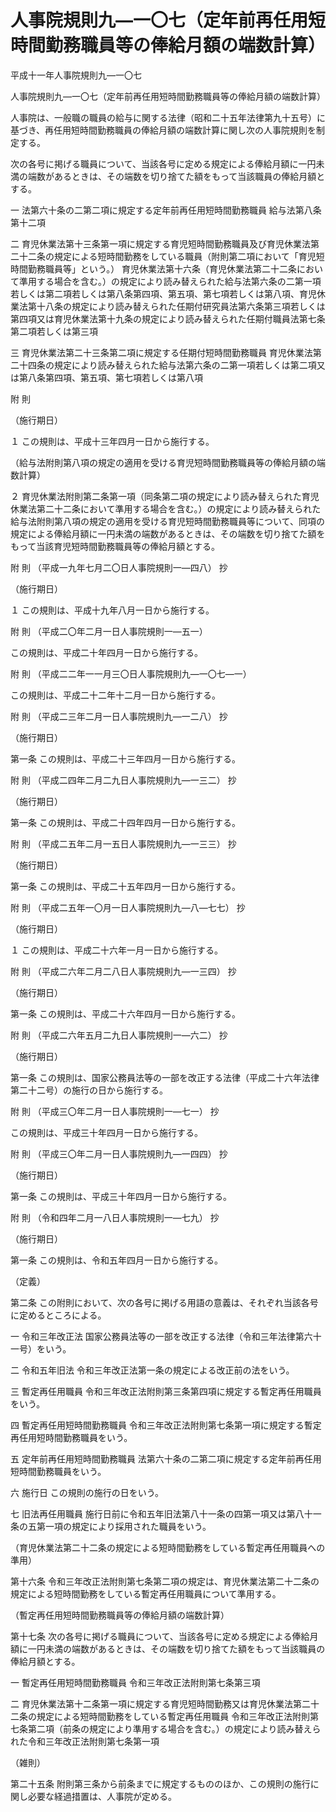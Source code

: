 # 人事院規則九―一〇七（定年前再任用短時間勤務職員等の俸給月額の端数計算）

平成十一年人事院規則九―一〇七

人事院規則九―一〇七（定年前再任用短時間勤務職員等の俸給月額の端数計算）

人事院は、一般職の職員の給与に関する法律（昭和二十五年法律第九十五号）に基づき、再任用短時間勤務職員の俸給月額の端数計算に関し次の人事院規則を制定する。

次の各号に掲げる職員について、当該各号に定める規定による俸給月額に一円未満の端数があるときは、その端数を切り捨てた額をもって当該職員の俸給月額とする。

一 法第六十条の二第二項に規定する定年前再任用短時間勤務職員 給与法第八条第十二項

二 育児休業法第十三条第一項に規定する育児短時間勤務職員及び育児休業法第二十二条の規定による短時間勤務をしている職員（附則第二項において「育児短時間勤務職員等」という。） 育児休業法第十六条（育児休業法第二十二条において準用する場合を含む。）の規定により読み替えられた給与法第六条の二第一項若しくは第二項若しくは第八条第四項、第五項、第七項若しくは第八項、育児休業法第十八条の規定により読み替えられた任期付研究員法第六条第三項若しくは第四項又は育児休業法第十九条の規定により読み替えられた任期付職員法第七条第二項若しくは第三項

三 育児休業法第二十三条第二項に規定する任期付短時間勤務職員 育児休業法第二十四条の規定により読み替えられた給与法第六条の二第一項若しくは第二項又は第八条第四項、第五項、第七項若しくは第八項

附 則

（施行期日）

１ この規則は、平成十三年四月一日から施行する。

（給与法附則第八項の規定の適用を受ける育児短時間勤務職員等の俸給月額の端数計算）

２ 育児休業法附則第二条第一項（同条第二項の規定により読み替えられた育児休業法第二十二条において準用する場合を含む。）の規定により読み替えられた給与法附則第八項の規定の適用を受ける育児短時間勤務職員等について、同項の規定による俸給月額に一円未満の端数があるときは、その端数を切り捨てた額をもって当該育児短時間勤務職員等の俸給月額とする。

附 則 （平成一九年七月二〇日人事院規則一―四八） 抄

（施行期日）

１ この規則は、平成十九年八月一日から施行する。

附 則 （平成二〇年二月一日人事院規則一―五一）

この規則は、平成二十年四月一日から施行する。

附 則 （平成二二年一一月三〇日人事院規則九―一〇七―一）

この規則は、平成二十二年十二月一日から施行する。

附 則 （平成二三年二月一日人事院規則九―一二八） 抄

（施行期日）

第一条 この規則は、平成二十三年四月一日から施行する。

附 則 （平成二四年二月二九日人事院規則九―一三二） 抄

（施行期日）

第一条 この規則は、平成二十四年四月一日から施行する。

附 則 （平成二五年二月一五日人事院規則九―一三三） 抄

（施行期日）

第一条 この規則は、平成二十五年四月一日から施行する。

附 則 （平成二五年一〇月一日人事院規則九―八―七七） 抄

（施行期日）

１ この規則は、平成二十六年一月一日から施行する。

附 則 （平成二六年二月二八日人事院規則九―一三四） 抄

（施行期日）

第一条 この規則は、平成二十六年四月一日から施行する。

附 則 （平成二六年五月二九日人事院規則一―六二） 抄

（施行期日）

第一条 この規則は、国家公務員法等の一部を改正する法律（平成二十六年法律第二十二号）の施行の日から施行する。

附 則 （平成三〇年二月一日人事院規則一―七一） 抄

この規則は、平成三十年四月一日から施行する。

附 則 （平成三〇年二月一日人事院規則九―一四四） 抄

（施行期日）

第一条 この規則は、平成三十年四月一日から施行する。

附 則 （令和四年二月一八日人事院規則一―七九） 抄

（施行期日）

第一条 この規則は、令和五年四月一日から施行する。

（定義）

第二条 この附則において、次の各号に掲げる用語の意義は、それぞれ当該各号に定めるところによる。

一 令和三年改正法 国家公務員法等の一部を改正する法律（令和三年法律第六十一号）をいう。

二 令和五年旧法 令和三年改正法第一条の規定による改正前の法をいう。

三 暫定再任用職員 令和三年改正法附則第三条第四項に規定する暫定再任用職員をいう。

四 暫定再任用短時間勤務職員 令和三年改正法附則第七条第一項に規定する暫定再任用短時間勤務職員をいう。

五 定年前再任用短時間勤務職員 法第六十条の二第二項に規定する定年前再任用短時間勤務職員をいう。

六 施行日 この規則の施行の日をいう。

七 旧法再任用職員 施行日前に令和五年旧法第八十一条の四第一項又は第八十一条の五第一項の規定により採用された職員をいう。

（育児休業法第二十二条の規定による短時間勤務をしている暫定再任用職員への準用）

第十六条 令和三年改正法附則第七条第二項の規定は、育児休業法第二十二条の規定による短時間勤務をしている暫定再任用職員について準用する。

（暫定再任用短時間勤務職員等の俸給月額の端数計算）

第十七条 次の各号に掲げる職員について、当該各号に定める規定による俸給月額に一円未満の端数があるときは、その端数を切り捨てた額をもって当該職員の俸給月額とする。

一 暫定再任用短時間勤務職員 令和三年改正法附則第七条第三項

二 育児休業法第十二条第一項に規定する育児短時間勤務又は育児休業法第二十二条の規定による短時間勤務をしている暫定再任用職員 令和三年改正法附則第七条第二項（前条の規定により準用する場合を含む。）の規定により読み替えられた令和三年改正法附則第七条第一項

（雑則）

第二十五条 附則第三条から前条までに規定するもののほか、この規則の施行に関し必要な経過措置は、人事院が定める。
